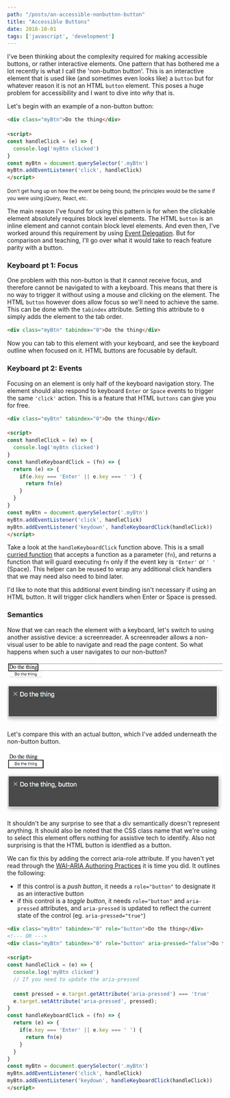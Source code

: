 ```yaml
---
path: "/posts/an-accessible-nonbutton-button"
title: "Accessible Buttons"
date: 2018-10-01
tags: ['javascript', 'development']
---
```


I've been thinking about the complexity required for making accessible buttons, or rather interactive elements. One pattern that has bothered me a lot recently is what I call the 'non-button button'. This is an interactive element that is used like (and sometimes even looks like) a `button` but for whatever reason it is not an HTML `button` element. This poses a huge problem for accessibility and I want to dive into _why_ that is. 

Let's begin with an example of a non-button button:

```html
<div class="myBtn">Do the thing</div>

<script>
const handleClick = (e) => {
  console.log('myBtn clicked')
}
const myBtn = document.querySelector('.myBtn')
myBtn.addEventListener('click', handleClick)
</script>
```
<small>Don't get hung up on how the event be being bound; the principles would be the same if you were using jQuery, React, etc.</small>

The main reason I've found for using this pattern is for when the clickable element absolutely requires block level elements. The HTML `button` is an inline element and cannot contain block level elements. And even then, I've worked around this requirement by using [Event Delegation](https://davidwalsh.name/event-delegate). But for comparison and teaching, I'll go over what it would take to reach feature parity with a button.

### Keyboard pt 1: Focus

One problem with this non-button is that it cannot receive focus, and therefore cannot be navigated to with a keyboard. This means that there is no way to trigger it without using a mouse and clicking on the element. The HTML `button` however does allow focus so we'll need to achieve the same. This can be done with the `tabindex` attribute. Setting this attribute to `0` simply adds the element to the tab order.  

```html
<div class="myBtn" tabindex="0">Do the thing</div>
```

Now you can tab to this element with your keyboard, and see the keyboard outline when focused on it. HTML buttons are focusable by default. 

### Keyboard pt 2: Events

Focusing on an element is only half of the keyboard navigation story. The element should also respond to keyboard `Enter` or `Space` events to trigger the same `'click'` action. This is a feature that HTML `buttons` can give you for free.

```html
<div class="myBtn" tabindex="0">Do the thing</div>

<script>
const handleClick = (e) => {
  console.log('myBtn clicked')
}
const handleKeyboardClick = (fn) => {
  return (e) => {
    if(e.key === 'Enter' || e.key === ' ') {
      return fn(e)
    }
  }
}
const myBtn = document.querySelector('.myBtn')
myBtn.addEventListener('click', handleClick)
myBtn.addEventListener('keydown', handleKeyboardClick(handleClick))
</script>
```

Take a look at the `handleKeyboardClick` function above. This is a small [curried function](https://www.sitepoint.com/currying-in-functional-javascript/) that accepts a function as a parameter (`fn`), and returns a function that will guard executing `fn` only if the event key is `'Enter'` or `' '` (Space). This helper can be reused to wrap any additional click handlers that we may need also need to bind later.

I'd like to note that this additional event binding isn't necessary if using an HTML button. It will trigger click handlers when Enter or Space is pressed. 

### Semantics

Now that we can reach the element with a keyboard, let's switch to using another assistive device: a screenreader. A screenreader allows a non-visual user to be able to navigate and read the page content. So what happens when such a user navigates to our non-button? 

![This screenshot shows that when focused on the non-button element, the screenreader only identifies only inner text of "Do the thing".](dothething-div-sr.png)

Let's compare this with an actual button, which I've added underneath the non-button button. 

![In contrast, this screenshot shows that when the button is focused the screenreader identifies "Do the thing, button".](dothething-btn-sr.png)

It shouldn't be any surprise to see that a div semantically doesn't represent anything. It should also be noted that the CSS class name that we're using to select this element offers nothing for assistive tech to identify. Also not surprising is that the HTML button is identfied as a button. 

We can fix this by adding the correct aria-role attribute. If you haven't yet read through the <a class="link" href="https://www.w3.org/TR/wai-aria-practices-1.1/">WAI-ARIA Authoring Practices</a> it is time you did. It outlines the following:

- If this control is a *push button*, it needs a `role="button"` to designate it as an interactive button
- if this control is a *toggle button*, it needs `role="button"` and `aria-pressed` attributes, and `aria-pressed` is updated to reflect the current state of the control (eg. `aria-pressed="true"`)

```html
<div class="myBtn" tabindex="0" role="button">Do the thing</div>
<!--- OR --->
<div class="myBtn" tabindex="0" role="button" aria-pressed="false">Do the thing</div>

<script>
const handleClick = (e) => {
  console.log('myBtn clicked')
  // If you need to update the aria-pressed
  
  const pressed = e.target.getAttribute('aria-pressed') === 'true'
  e.target.setAttribute('aria-pressed', pressed);
}
const handleKeyboardClick = (fn) => {
  return (e) => {
    if(e.key === 'Enter' || e.key === ' ') {
      return fn(e)
    }
  }
}
const myBtn = document.querySelector('.myBtn')
myBtn.addEventListener('click', handleClick)
myBtn.addEventListener('keydown', handleKeyboardClick(handleClick))
</script>
```
